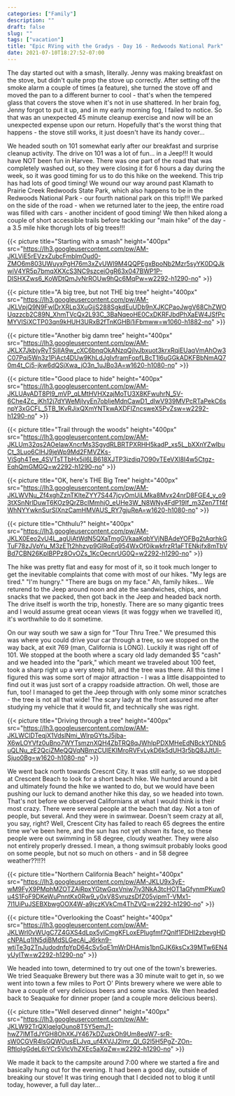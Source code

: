 ```yaml
---
categories: ["Family"]
description: ""
draft: false
slug: ""
tags: ["vacation"]
title: "Epic RVing with the Gradys - Day 16 - Redwoods National Park"
date: 2021-07-10T18:27:52-07:00
---
```


The day started out with a smash, literally. Jenny was making breakfast on the stove, but didn't quite prop the stove up correctly. After setting off the smoke alarm a couple of times (a feature), she turned the stove off and moved the pan to a different burner to cool - that's when the tempered glass that covers the stove when it's not in use shattered. In her brain fog, Jenny forgot to put it up, and in my early morning fog, I failed to notice. So that was an unexpected 45 minute cleanup exercise and now will be an unexpected expense upon our return. Hopefully that's the worst thing that happens - the stove still works, it just doesn't have its handy cover...

We headed south on 101 somewhat early after our breakfast and surprise cleanup activity. The drive on 101 was a lot of fun... in a Jeep!!! It would have NOT been fun in Harvee. There was one part of the road that was completely washed out, so they were closing it for 6 hours a day during the week, so it was good timing for us to do this hike on the weekend. This trip has had lots of good timing! We wound our way around past Klamath to Prairie Creek Redwoods State Park, which also happens to be in the Redwoods National Park - our fourth national park on this trip!!! We parked on the side of the road - when we returned later to the jeep, the entire road was filled with cars - another incident of good timing! We then hiked along a couple of short accessible trails before tackling our "main hike" of the day - a 3.5 mile hike thorugh lots of big trees!!!

{{< picture title="Starting with a smash" height="400px" src="https://lh3.googleusercontent.com/pw/AM-JKLViE5rEVzxZubcFmblmOud0-ZMO6m803UWuyxPgH76m3xZvUWI9M4QQPEgxBpoNb2Mzr5syYK0DQJkwiV4YR5p7bmqXKXcS3NC9szceiOgR63x047BWP1P-DISHXZws6_KoWDtQmJvNrROUw9hQc6MqPw=w2292-h1290-no" >}}

{{< picture title="A big tree, but not THE big tree" height="400px" src="https://lh3.googleusercontent.com/pw/AM-JKLVpjQ9N9FwlDrXRLp3XuGjjS288SgkdEuUDb9nXJKCPaoJwgV68ChZWOUqzzcb2C89N_XhmTVcQx2L93C_3BaNqeoHE0CxDKRFJbdPhXaEW4JSfPcMYVISiXCTP03qn9kHUH3URxB2fTnKGHBi1iFbmww=w1060-h1882-no" >}}

{{< picture title="Another big damn tree" height="400px" src="https://lh3.googleusercontent.com/pw/AM-JKLX7JkbjyRyTSjIlA9w_cXC6bnqOkANzqQjIvJbxuot3krxRqiEUaqVmAhOw3C07Pqi5Wn3z1PiAct4DUw9KhLdJgIvframFopfLBcT1l6uGGkADKFBbNmAQ70m4t_Ci5-jkw6dQSjXwa_jO3n_1uJBo3A=w1620-h1080-no" >}}

{{< picture title="Good place to hide" height="400px" src="https://lh3.googleusercontent.com/pw/AM-JKLUAyADT8PI9_mVP_qLMtHVHXzajMoTU3X8KFwuhrN_5V-6Che4Zc_jKh12j7dYWeMjlvyEn7obIjeMdnCawD1_dlwV939MVPcRTaPekC6snpY3xGCFL_5TB_1KvRJixQXmYNTkwAXDFIZncsweX5PvZsw=w2292-h1290-no" >}}

{{< picture title="Trail through the woods" height="400px" src="https://lh3.googleusercontent.com/pw/AM-JKLUm32qs2AOeIawXncrMs3SgydRLBRTPXRHH5kadP_xs5L_bXXnYZwIbuCt_3Luo6ClHJ9jeWp9Md2FMVZKs-ViSgh4Tee_4SVTsTTbHx5iI6LB618XJTP3jzdiq7O90vTEeVXl8I4w5Ctgz-EqhQmGMGQ=w2292-h1290-no" >}}

{{< picture title="OK, here's THE Big Tree" height="400px" src="https://lh3.googleusercontent.com/pw/AM-JKLWVNu_Zf4xghZznTKlteZYY7S447jcyOmUiLMka8Mvx24nrD8FGE4_y_o93tXSnNrlDuwT6KOz9QrZBcIMmhjO_eUHe3W_N8WNy4FdP19If_m3Zen7Tf4fWhNYYwknSurSlXnzCamHMVAUS_RY7gjuReA=w1620-h1080-no" >}}

{{< picture title="Chthulu?" height="400px" src="https://lh3.googleusercontent.com/pw/AM-JKLX0Eeo2vU4L_agUiAtWdN5QXaTmgGVkaaKqbYVjNBAdeYOFBg2tAqrhkGTuF78zJVpYu_M3zETt2hhzvp9GIRqEq954WxOf0ikwkfrzR1aFTENkjfx8mTbVBd7CBN26KpIBPPz8OvOZs_1KcOecnrUG0Q=w2292-h1290-no" >}}

The hike was pretty flat and easy for most of it, so it took much longer to get the inevitable complaints that come with most of our hikes. "My legs are tired." "I'm hungry." "There are bugs on my face." Ah, family hikes... We returend to the Jeep around noon and ate the sandwiches, chips, and snacks that we packed, then got back in the Jeep and headed back north. The drive itself is worth the trip, honestly. There are so many gigantic trees and I would assume great ocean views (it was foggy when we travelled it), it's worthwhile to do it sometime.

On our way south we saw a sign for "Tour Thru Tree." We presumed this was where you could drive your car through a tree, so we stopped on the way back, at exit 769 (man, California is LONG). Luckily it was right off of 101. We stopped at the booth where a scary old lady demanded $5 "cash" and we headed into the "park," which meant we traveled about 100 feet, took a sharp right up a very steep hill, and the tree was there. All this time I figured this was some sort of major attraction - I was a little disappointed to find out it was just sort of a crappy roadside attraction. Oh well, those are fun, too! I managed to get the Jeep through with only some minor scratches - the tree is not all that wide! The scary lady at the front assured me after studying my vehicle that it would fit, and technically she was right.

{{< picture title="Driving through a tree" height="400px" src="https://lh3.googleusercontent.com/pw/AM-JKLWClDTeqjX1VdslNmi_WlrpGYtsJ5jba-X6wLOYVfz0uBno7WYTsmznXQH4ZbTRQ8qJWhIpPDXMHeEdNBckYDNb5uQLNu_zE2QciZMeQQVqNBmzCUlEKIMroRVFvLykD6k5dUH3r5bQ8JJtUl-Sjuo0Bg=w1620-h1080-no" >}}

We went back north towards Crescnt City. It was still early, so we stopped at Crescent Beach to look for a short beach hike. We hunted around a bit and ultimately found the hike we wanted to do, but we would have been pushing our luck to demand another hike this day, so we headed into town. That's not before we observed Californians at what I would think is their most crazy. There were several people at the beach that day. Not a ton of people, but several. And they were in swimwear. Doesn't seem crazy at all, you say, right? Well, Crescent City has failed to reach 65 degrees the entire time we've been here, and the sun has not yet shown its face, so these people were out swimming in 58 degree, cloudy weather. They were also not entirely properly dressed. I mean, a thong swimsuit probably looks good on some people, but not so much on others - and in 58 degree weather??!!?!

{{< picture title="Northern California Beach" height="400px" src="https://lh3.googleusercontent.com/pw/AM-JKLU9x3yE-wM9FyX9PMphMZOTZAiRpxYGtwGqxVniw7iy3NkA3tcHOT1aGfynmPKuw0u4S1FoF9DKeWuPnntKx0Rw9_y0xV8SvruzsDfZ05yipmT-VMx1-7l1UiPuJSEBXbwgOOX4W-a9jczKVkCm4ThZVQ=w2292-h1290-no" >}}

{{< picture title="Overlooking the Coast" height="400px" src="https://lh3.googleusercontent.com/pw/AM-JKLWrl0vWUgC7Z4GXS4dLpx5ylCmgKFLoxEPIugfmf7Qnlf1FDHI2zbevgHDcNPALq1IN5djBMdSLGecAi_J6rkn9-wtjTe3g2TnJudodnfpYpD64cSv5qE1mWrDHAmis1bnGJK6ksCx39MTw6EN4yUyITw=w2292-h1290-no" >}}

We headed into town, determined to try out one of the town's breweries. We tried Seaquake Brewery but there was a 30 minute wait to get in, so we went into town a few miles to Port O' Pints brewery where we were able to have a couple of very delicious beers and some snacks. We then headed back to Seaquake for dinner proper (and a couple more delicious beers).

{{< picture title="Well deserved dinner" height="400px" src="https://lh3.googleusercontent.com/pw/AM-JKLW92TrQXIqeIgOuno8T5Y5emJ1-hwZ7lMTdJYGH8OhXKJY467kDZuzkOh9Um8eqW7-srR-sW0CGVR4lsGQWOusELJvq_uf4XVJJ2lmr_QI_G2l5H5PgZ-ZOn-RftloIgGdeL6iYCr5VlcVhZXEc5aXqZw=w2292-h1290-no" >}}

We made it back to the campsite around 7:00 where we started a fire and basically hung out for the evening. It had been a good day, outside of breaking our stove! It was tiring enough that I decided not to blog it until today, however, a full day later...
